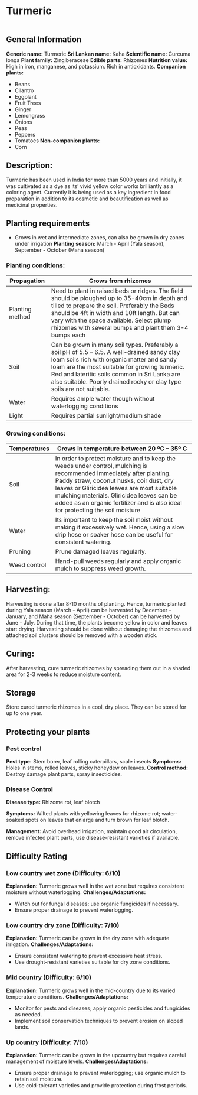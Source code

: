 # Turmeric
<IMAGE>

## General Information
**Generic name:** Turmeric
**Sri Lankan name:** Kaha
**Scientific name:** Curcuma longa
**Plant family:** Zingiberaceae
**Edible parts:** Rhizomes
**Nutrition value:** <update>High in iron, manganese, and potassium. Rich in antioxidants.</update>
**Companion plants:**
- Beans
- Cilantro
- Eggplant
- Fruit Trees
- Ginger
- Lemongrass
- Onions
- Peas
- Peppers
- Tomatoes
**Non-companion plants:**
- Corn

## Description:
Turmeric has been used in India for more than 5000 years and initially, it was cultivated as a dye as its’ vivid yellow color works brilliantly as a coloring agent. Currently it is being used as a key ingredient in food preparation in addition to its cosmetic and beautification as well as medicinal properties.

## Planting requirements
- Grows in wet and intermediate zones, can also be grown in dry zones under irrigation
**Planting season:** <update>March - April (Yala season), September - October (Maha season)</update>

### Planting conditions:
| **Propagation** | Grows from rhizomes                                                                                                                                                                                                                                                                                                                    |
|-----------------|----------------------------------------------------------------------------------------------------------------------------------------------------------------------------------------------------------------------------------------------------------------------------------------------------------------------------------------|
| Planting method | Need to plant in raised beds or ridges. The field should be ploughed up to 35-40cm in depth and tilled to prepare the soil. Preferably the Beds should be 4ft in width and 10ft length. But can vary with the space available. Select plump rhizomes with several bumps and plant them 3-4 bumps each                                  |
| Soil            | Can be grown in many soil types. Preferably a soil pH of 5.5 – 6.5. A well-drained sandy clay loam soils rich with organic matter and sandy loam are the most suitable for growing turmeric. <update>Red and lateritic soils common in Sri Lanka are also suitable</update>. Poorly drained rocky or clay type soils are not suitable. |
| Water           | Requires ample water though without waterlogging conditions                                                                                                                                                                                                                                                                            |
| Light           | Requires partial sunlight/medium shade                                                                                                                                                                                                                                                                                                 |

### Growing conditions:

| **Temperatures** | Grows in temperature between 20 ºC – 35º C |
|----|----|
| Soil | In order to protect moisture and to keep the weeds under control, mulching is recommended immediately after planting. <update>Paddy straw, coconut husks</update>, coir dust, dry leaves or Gliricidea leaves are most suitable mulching materials. Gliricidea leaves can be added as an organic fertilizer and is also ideal for protecting the soil moisture |
| Water | Its important to keep the soil moist without making it excessively wet. Hence, using a slow drip hose or soaker hose can be useful for consistent watering. |
| Pruning | Prune damaged leaves regularly.
| Weed control | Hand-pull weeds regularly and apply organic mulch to suppress weed growth.

## Harvesting:
Harvesting is done after 8-10 months of planting. Hence, turmeric planted during <update>Yala season (March - April) can be harvested by December - January, and Maha season (September - October) can be harvested by June - July</update>. During that time, the plants become yellow in color and leaves start drying. Harvesting should be done without damaging the rhizomes and attached soil clusters should be removed with a wooden stick.

## Curing:
<update>After harvesting, cure turmeric rhizomes by spreading them out in a shaded area for 2-3 weeks to reduce moisture content.</update>

## Storage
<update>Store cured turmeric rhizomes in a cool, dry place. They can be stored for up to one year.</update>

## Protecting your plants
### Pest control
**Pest type:** Stem borer, leaf rolling caterpillars, scale insects
**Symptoms:** <update>Holes in stems, rolled leaves, sticky honeydew on leaves.<update>
**Control method:** Destroy damage plant parts, spray insecticides.

### Disease Control
**Disease type:** <update>Rhizome rot, leaf blotch

**Symptoms:** Wilted plants with yellowing leaves for rhizome rot; water-soaked spots on leaves that enlarge and turn brown for leaf blotch.

**Management:** Avoid overhead irrigation, maintain good air circulation, remove infected plant parts, use disease-resistant varieties if available.
</update>

## Difficulty Rating
### Low country wet zone (Difficulty: 6/10)
**Explanation:** Turmeric grows well in the wet zone but requires consistent moisture without waterlogging.
**Challenges/Adaptations:**
- Watch out for fungal diseases; use organic fungicides if necessary.
- Ensure proper drainage to prevent waterlogging.

### Low country dry zone (Difficulty: 7/10)
**Explanation:** Turmeric can be grown in the dry zone with adequate irrigation.
**Challenges/Adaptations:**
- Ensure consistent watering to prevent excessive heat stress.
- <update>Use drought-resistant varieties suitable for dry zone conditions</update>.

### Mid country (Difficulty: 6/10)
**Explanation:** Turmeric grows well in the mid-country due to its varied temperature conditions.
**Challenges/Adaptations:**
- Monitor for pests and diseases; apply organic pesticides and fungicides as needed.
- <update>Implement soil conservation techniques to prevent erosion on sloped lands</update>.

### Up country (Difficulty: 7/10)
**Explanation:** Turmeric can be grown in the upcountry but requires careful management of moisture levels.
**Challenges/Adaptations:**
- Ensure proper drainage to prevent waterlogging; use organic mulch to retain soil moisture.
- <update>Use cold-tolerant varieties and provide protection during frost periods</update>.